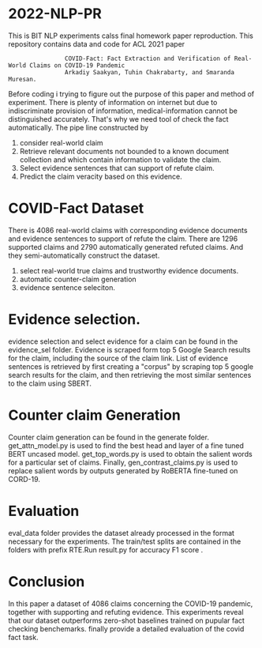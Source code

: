 # 2022-NLP-PR
This is BIT NLP experiments calss final homework paper reproduction.
This repository contains data and code for ACL 2021 paper 

					COVID-Fact: Fact Extraction and Verification of Real-World Claims on COVID-19 Pandemic
					Arkadiy Saakyan, Tuhin Chakrabarty, and Smaranda Muresan.

Before coding i trying to figure out the purpose of this paper and method of experiment.
There is plenty of information on internet but due to indiscriminate provision of information, medical-information cannot be 
distinguished accurately. That's why we need tool of check the fact automatically.
The pipe line constructed by 
 1) consider real-world claim
 2) Retrieve relevant documents not bounded to a known document collection and which contain information to validate the claim.
 3) Select evidence sentences that can support of refute claim.
 4) Predict the claim veracity based on this evidence.



# COVID-Fact Dataset 
There is 4086 real-world claims with corresponding evidence documents and evidence sentences to support of refute the claim.
There are 1296 supported claims and 2790 automatically generated refuted claims.
And they semi-automatically construct the dataset.
1) select real-world true claims and trustworthy evidence documents.
2) automatic counter-claim generation
3) evidence sentence seleciton.

# Evidence selection.
evidence selection and select evidence for a claim can be found in the evidence_sel folder.
Evidence is scraped form top 5 Google Search results for the claim, including the source of the claim link.
List of evidence sentences is retrieved by first creating a "corpus" by scraping top 5 google search results for the claim, and 
then retrieving the most similar sentences to the claim using SBERT.

# Counter claim Generation
Counter claim generation can be found in the generate folder. get_attn_model.py is used to find the best head and layer of a
fine tuned BERT uncased model. get_top_words.py is used to obtain the salient words for a particular set of claims. Finally, gen_contrast_claims.py is used to replace salient words by outputs generated by RoBERTA fine-tuned on CORD-19.

# Evaluation
eval_data folder provides the dataset already processed in the format necessary for the experiments. The train/test splits are contained in the folders with prefix RTE.Run result.py for accuracy F1 score .

# Conclusion
In this paper a dataset of 4086 claims concerning the COVID-19 pandemic, together with supporting and refuting evidence. This
experiments reveal that our dataset outperforms zero-shot baselines trained on pupular fact checking benchemarks. finally provide a detailed evaluation of the covid fact task.


